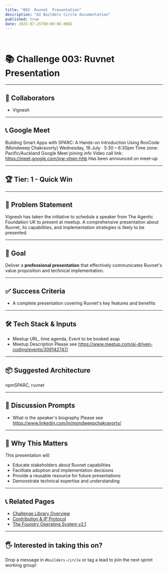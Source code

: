 ```yaml
---
title: "003  Ruvnet  Presentation"
description: "AI Builders Circle documentation"
published: true
date: 2025-07-25T00:00:00.000Z
---
```


﻿
# 📚 Challenge 003: Ruvnet Presentation

---

## 👥 Collaborators

- Vignesh

---

## 📞 Google Meet

Building Smart Apps with SPARC: A Hands-on Introduction Using RooCode (Mondweep Chakravorty)
Wednesday, 16 July · 5:30 – 6:30pm
Time zone: Pacific/Auckland
Google Meet joining info
Video call link: https://meet.google.com/jxw-ohqn-hhb
Has been announced on meet-up

---

## 🏆 Tier: 1 - Quick Win

---

## 🧠 Problem Statement

Vignesh has taken the initiative to schedule a speaker from The Agentic Foundation UK to present at meetup. A comprehensive presentation about Ruvnet, its capabilities, and implementation strategies is likely to be presented.

---

## 🎯 Goal

Deliver a **professional presentation** that effectively communicates Ruvnet's value proposition and technical implementation.

---

## ✅ Success Criteria

- A complete presentation covering Ruvnet's key features and benefits


---

## 🛠️ Tech Stack & Inputs

- Meetup URL, time agenda, Event to be booked asap
- Meetup Description
Please see https://www.meetup.com/ai-driven-coding/events/309142747/

---

## 📦 Suggested Architecture

npmSPARC, ruvnet

---

## 💬 Discussion Prompts

- What is the speaker's biography
Please see https://www.linkedin.com/in/mondweepchakravorty/

---

## 🧠 Why This Matters

This presentation will:
- Educate stakeholders about Ruvnet capabilities
- Facilitate adoption and implementation decisions
- Provide a reusable resource for future presentations
- Demonstrate technical expertise and understanding

---

## 📞 Related Pages

- [Challenge Library Overview](./challenge-library)
- [Contribution & IP Protocol](./contribution-ip)
- [The Foundry Operating System v2.1](./foundry-os)

---

## 🖐️ Interested in taking this on?

Drop a message in `#builders-circle` or tag a lead to join the next sprint working group!





